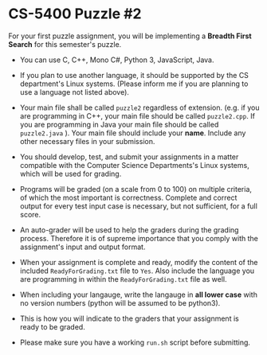 # CS-5400 Puzzle #2

For your first puzzle assignment, you will be implementing a **Breadth First Search** for this semester's puzzle.

- You can use C, C++, Mono C#, Python 3, JavaScript, Java.
- If you plan to use another language, it should be supported by the CS department's Linux systems. (Please inform me if you are planning to use a language not listed above).

- Your main file shall be called `puzzle2` regardless of extension. (e.g. if you are programming in C++, your main file should be called `puzzle2.cpp`. If you are programming in Java your main file should be called `puzzle2.java` ).  Your main file should include your **name**. Include any other necessary files in your submission.

- You should develop, test, and submit your assignments in a matter compatible with the Computer Science Departments's Linux systems, which will be used for grading.

- Programs will be graded (on a scale from 0 to 100) on multiple criteria, of which the most important is correctness. Complete and correct output for every test input case is necessary, but not sufficient, for a full score.
- An auto-grader will be used to help the graders during the grading process. Therefore it is of supreme importance that you comply with the assignment's input and output format.

- When your assignment is complete and ready, modify the content of the included `ReadyForGrading.txt` file to `Yes`. Also include the language you are programming in within the `ReadyForGrading.txt` file as well.
- When including your langauge, write the langauge in **all lower case** with no version numbers (python will be assumed to be python3).
- This is how you will indicate to the graders that your assignment is ready to be graded.

- Please make sure you have a working `run.sh` script before submitting.

